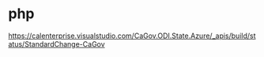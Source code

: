 # php

https://calenterprise.visualstudio.com/CaGov.ODI.State.Azure/_apis/build/status/StandardChange-CaGov
